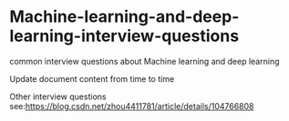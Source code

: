 # Machine-learning-and-deep-learning-interview-questions
common interview questions about Machine learning and deep learning

Update document content from time to time

Other interview questions see:https://blog.csdn.net/zhou4411781/article/details/104766808
